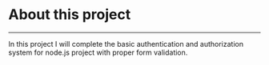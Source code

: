 # About this project
---
In this project I will complete the basic authentication and authorization system for node.js project with proper form validation.